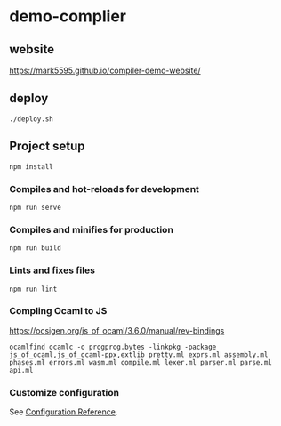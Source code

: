 # demo-complier

## website
https://mark5595.github.io/compiler-demo-website/

## deploy
```
./deploy.sh
```

## Project setup
```
npm install
```

### Compiles and hot-reloads for development
```
npm run serve
```

### Compiles and minifies for production
```
npm run build
```

### Lints and fixes files
```
npm run lint
```

### Compling Ocaml to JS
https://ocsigen.org/js_of_ocaml/3.6.0/manual/rev-bindings
```
ocamlfind ocamlc -o progprog.bytes -linkpkg -package  js_of_ocaml,js_of_ocaml-ppx,extlib pretty.ml exprs.ml assembly.ml phases.ml errors.ml wasm.ml compile.ml lexer.ml parser.ml parse.ml api.ml
```

### Customize configuration
See [Configuration Reference](https://cli.vuejs.org/config/).
